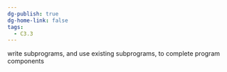 ```yaml
---
dg-publish: true
dg-home-link: false
tags:
  - C3.3
---
```

write subprograms, and use existing subprograms, to complete program components